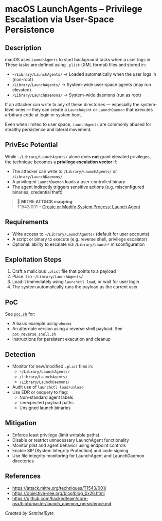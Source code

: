 # macOS LaunchAgents – Privilege Escalation via User-Space Persistence

## Description

macOS uses `LaunchAgents` to start background tasks when a user logs in. These tasks are defined using `.plist` (XML format) files and stored in:

- `~/Library/LaunchAgents/` → Loaded automatically when the user logs in (non-root)
- `/Library/LaunchAgents/` → System-wide user-space agents (may run elevated)
- `/Library/LaunchDaemons/` → System-wide daemons (run as root)

If an attacker can write to any of these directories — especially the system-level ones — they can create a `LaunchAgent` or `LaunchDaemon` that executes arbitrary code at login or system boot.

Even when limited to user space, `LaunchAgents` are commonly abused for stealthy persistence and lateral movement.

## PrivEsc Potential

While `~/Library/LaunchAgents/` alone does **not** grant elevated privileges, the technique becomes a **privilege escalation vector** if:

- The attacker can write to `/Library/LaunchAgents/` or `/Library/LaunchDaemons/`
- A privileged `LaunchDaemon` loads a user-controlled binary
- The agent indirectly triggers sensitive actions (e.g. misconfigured binaries, credential theft)

> 🧠 **MITRE ATT&CK mapping**:  
> T1543.001 – [Create or Modify System Process: Launch Agent](https://attack.mitre.org/techniques/T1543/001)

## Requirements

- Write access to `~/Library/LaunchAgents/` (default for user accounts)
- A script or binary to execute (e.g. reverse shell, privilege escalator)
- Optional: ability to escalate via `/Library/Launch*` misconfiguration

## Exploitation Steps

1. Craft a malicious `.plist` file that points to a payload
2. Place it in `~/Library/LaunchAgents/`
3. Load it immediately using `launchctl load`, or wait for user login
4. The system automatically runs the payload as the current user

## PoC

See [`poc.sh`](./poc.sh) for:
- A basic example using `whoami`
- An alternate version using a reverse shell payload. See [`poc_reverse_shell.sh`](./poc_reverse_shell.sh)
- Instructions for persistent execution and cleanup

## Detection

- Monitor for new/modified `.plist` files in:
  - `~/Library/LaunchAgents/`
  - `/Library/LaunchAgents/`
  - `/Library/LaunchDaemons/`
- Audit use of `launchctl load/unload`
- Use EDR or osquery to flag:
  - Non-standard agent labels
  - Unexpected payload paths
  - Unsigned launch binaries

## Mitigation

- Enforce least privilege (limit writable paths)
- Disable or restrict unnecessary LaunchAgent functionality
- Monitor plist and agent behavior using endpoint controls
- Enable SIP (System Integrity Protection) and code signing
- Use file integrity monitoring for LaunchAgent and LaunchDaemon directories

## References

- https://attack.mitre.org/techniques/T1543/001/
- https://objective-see.org/blog/blog_0x26.html
- https://github.com/hackedteam/core-osx/blob/master/launch_daemon_persistence.md


_Created by SentinelByte_
